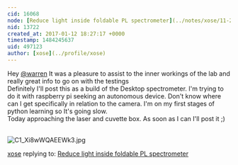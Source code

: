 ```yaml
---
cid: 16068
node: [Reduce light inside foldable PL spectrometer](../notes/xose/11-22-2016/reduce-light-inside-foldable-pl-spectrometer)
nid: 13722
created_at: 2017-01-12 18:27:17 +0000
timestamp: 1484245637
uid: 497123
author: [xose](../profile/xose)
---
```


Hey [@warren](/profile/warren) It was a pleasure to assist to the inner workings of the lab and really great info to go on with the testings</br>
Definitely I'll post this as a build of the Desktop spectrometer. I'm trying to do it with raspberry pi seeking an autonomous device. Don't know where can I get specifically in relation to the camera. I'm on my first stages of python learning so It's going slow.</br>
Today approaching the laser and cuvette box. As soon as I can I'll post it ;)</br>
</br>

![C1_Xi8wWQAEEWk3.jpg](https://publiclab.org/system/images/photos/000/019/266/large/C1_Xi8wWQAEEWk3.jpg)



[xose](../profile/xose) replying to: [Reduce light inside foldable PL spectrometer](../notes/xose/11-22-2016/reduce-light-inside-foldable-pl-spectrometer)

